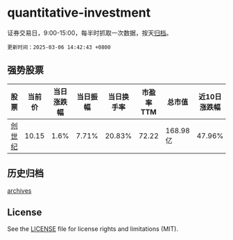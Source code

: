 # quantitative-investment

证券交易日，9:00-15:00，每半时抓取一次数据，按天[归档](archives)。

`更新时间：2025-03-06 14:42:43 +0800`

## 强势股票

|股票|当前价|当日涨跌幅|当日振幅|当日换手率|市盈率TTM|总市值|近10日涨跌幅|
|----|----|----|----|----|----|----|----|
|[创世纪](https://xueqiu.com/S/SZ300083)|10.15|1.6%|7.71%|20.83%|72.22|168.98亿|47.96%|

## 历史归档

[archives](archives)

## License

See the [LICENSE](LICENSE) file for license rights and limitations (MIT).